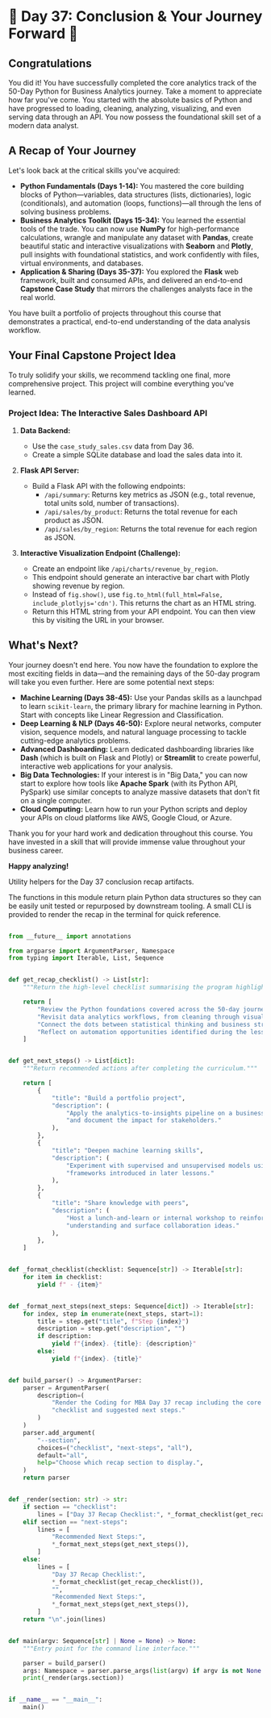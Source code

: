 # 🎉 Day 37: Conclusion & Your Journey Forward 🎉

## Congratulations

You did it! You have successfully completed the core analytics track of the 50-Day Python for Business Analytics journey. Take a moment to appreciate how far you've come. You started with the absolute basics of Python and have progressed to loading, cleaning, analyzing, visualizing, and even serving data through an API. You now possess the foundational skill set of a modern data analyst.

## A Recap of Your Journey

Let's look back at the critical skills you've acquired:

- **Python Fundamentals (Days 1-14):** You mastered the core building blocks of Python—variables, data structures (lists, dictionaries), logic (conditionals), and automation (loops, functions)—all through the lens of solving business problems.
- **Business Analytics Toolkit (Days 15-34):** You learned the essential tools of the trade. You can now use **NumPy** for high-performance calculations, wrangle and manipulate any dataset with **Pandas**, create beautiful static and interactive visualizations with **Seaborn** and **Plotly**, pull insights with foundational statistics, and work confidently with files, virtual environments, and databases.
- **Application & Sharing (Days 35-37):** You explored the **Flask** web framework, built and consumed APIs, and delivered an end-to-end **Capstone Case Study** that mirrors the challenges analysts face in the real world.

You have built a portfolio of projects throughout this course that demonstrates a practical, end-to-end understanding of the data analysis workflow.

## Your Final Capstone Project Idea

To truly solidify your skills, we recommend tackling one final, more comprehensive project. This project will combine everything you've learned.

### Project Idea: The Interactive Sales Dashboard API

1. **Data Backend:**

   - Use the `case_study_sales.csv` data from Day 36.
   - Create a simple SQLite database and load the sales data into it.

1. **Flask API Server:**

   - Build a Flask API with the following endpoints:
     - `/api/summary`: Returns key metrics as JSON (e.g., total revenue, total units sold, number of transactions).
     - `/api/sales/by_product`: Returns the total revenue for each product as JSON.
     - `/api/sales/by_region`: Returns the total revenue for each region as JSON.

1. **Interactive Visualization Endpoint (Challenge):**

   - Create an endpoint like `/api/charts/revenue_by_region`.
   - This endpoint should generate an interactive bar chart with Plotly showing revenue by region.
   - Instead of `fig.show()`, use `fig.to_html(full_html=False, include_plotlyjs='cdn')`. This returns the chart as an HTML string.
   - Return this HTML string from your API endpoint. You can then view this by visiting the URL in your browser.

## What's Next?

Your journey doesn't end here. You now have the foundation to explore the most exciting fields in data—and the remaining days of the 50-day program will take you even further. Here are some potential next steps:

- **Machine Learning (Days 38-45):** Use your Pandas skills as a launchpad to learn `scikit-learn`, the primary library for machine learning in Python. Start with concepts like Linear Regression and Classification.
- **Deep Learning & NLP (Days 46-50):** Explore neural networks, computer vision, sequence models, and natural language processing to tackle cutting-edge analytics problems.
- **Advanced Dashboarding:** Learn dedicated dashboarding libraries like **Dash** (which is built on Flask and Plotly) or **Streamlit** to create powerful, interactive web applications for your analysis.
- **Big Data Technologies:** If your interest is in "Big Data," you can now start to explore how tools like **Apache Spark** (with its Python API, PySpark) use similar concepts to analyze massive datasets that don't fit on a single computer.
- **Cloud Computing:** Learn how to run your Python scripts and deploy your APIs on cloud platforms like AWS, Google Cloud, or Azure.

Thank you for your hard work and dedication throughout this course. You have invested in a skill that will provide immense value throughout your business career.

**Happy analyzing!**

Utility helpers for the Day 37 conclusion recap artifacts.

The functions in this module return plain Python data structures so they can
be easily unit tested or repurposed by downstream tooling. A small CLI is
provided to render the recap in the terminal for quick reference.

```python

from __future__ import annotations

from argparse import ArgumentParser, Namespace
from typing import Iterable, List, Sequence


def get_recap_checklist() -> List[str]:
    """Return the high-level checklist summarising the program highlights."""

    return [
        "Review the Python foundations covered across the 50-day journey.",
        "Revisit data analytics workflows, from cleaning through visualization.",
        "Connect the dots between statistical thinking and business strategy.",
        "Reflect on automation opportunities identified during the lessons.",
    ]


def get_next_steps() -> List[dict]:
    """Return recommended actions after completing the curriculum."""

    return [
        {
            "title": "Build a portfolio project",
            "description": (
                "Apply the analytics-to-insights pipeline on a business dataset "
                "and document the impact for stakeholders."
            ),
        },
        {
            "title": "Deepen machine learning skills",
            "description": (
                "Experiment with supervised and unsupervised models using the "
                "frameworks introduced in later lessons."
            ),
        },
        {
            "title": "Share knowledge with peers",
            "description": (
                "Host a lunch-and-learn or internal workshop to reinforce your "
                "understanding and surface collaboration ideas."
            ),
        },
    ]


def _format_checklist(checklist: Sequence[str]) -> Iterable[str]:
    for item in checklist:
        yield f" - {item}"


def _format_next_steps(next_steps: Sequence[dict]) -> Iterable[str]:
    for index, step in enumerate(next_steps, start=1):
        title = step.get("title", f"Step {index}")
        description = step.get("description", "")
        if description:
            yield f"{index}. {title}: {description}"
        else:
            yield f"{index}. {title}"


def build_parser() -> ArgumentParser:
    parser = ArgumentParser(
        description=(
            "Render the Coding for MBA Day 37 recap including the core "
            "checklist and suggested next steps."
        )
    )
    parser.add_argument(
        "--section",
        choices=("checklist", "next-steps", "all"),
        default="all",
        help="Choose which recap section to display.",
    )
    return parser


def _render(section: str) -> str:
    if section == "checklist":
        lines = ["Day 37 Recap Checklist:", *_format_checklist(get_recap_checklist())]
    elif section == "next-steps":
        lines = [
            "Recommended Next Steps:",
            *_format_next_steps(get_next_steps()),
        ]
    else:
        lines = [
            "Day 37 Recap Checklist:",
            *_format_checklist(get_recap_checklist()),
            "",
            "Recommended Next Steps:",
            *_format_next_steps(get_next_steps()),
        ]
    return "\n".join(lines)


def main(argv: Sequence[str] | None = None) -> None:
    """Entry point for the command line interface."""

    parser = build_parser()
    args: Namespace = parser.parse_args(list(argv) if argv is not None else None)
    print(_render(args.section))


if __name__ == "__main__":
    main()

```
